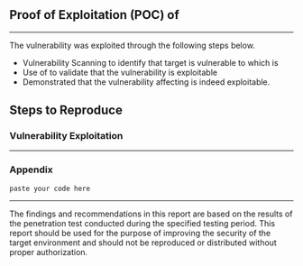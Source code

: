 # <Replace-with-MACHINE-NAME-or-target-org>


<!--   NOTE: This template is for you to use in EHVAPT for quickly writing penetration test findings this is enterprise grade write up for this specific section -->

## Proof of Exploitation (POC) of  <REPLACE-with-Vulnerability-Description>
---
<!-- The POC title should be the vulnerability in what software or protocol, Example Proftpd mod_copy -->

The vulnerability was exploited through the following steps below.
- Vulnerability Scanning to identify that target <IP-or-hostname> is vulnerable to <CVE-ID> which is <Description-of-vulnerability>
- Use of <Tool-used> to validate that the vulnerability is exploitable
- Demonstrated that the vulnerability affecting <IP-or-Hostname> is indeed exploitable.


## Steps to Reproduce

<!--NOTE:The steps to reproduce section aims to provide guidance how a vulnerability is discovered and exploited use grammar as 3rd person 

### Vulnerability Scanning & Discovery

<!--NOTE: If vulnerability was discovered through a vulnerability scanner attach a screenshot." -->
<!--SPIEL: The VAPT consultant <YOURNAME> performed scanning .... -->

<!-- SPIEL: The VAPT consultant <YOURNAME> identified the vulnerability through  ...." -->

### Vulnerability Exploitation
<!--NOTE:This section is the final evidence of exploitation is a section to place final evidence such as..." -->

<!-- SPIEL: The VAPT consultant <YOURNAME> demonstrated the exploitation of the vulnerability by using metasploit/ or exploit  ...." -->

<!-- NOTE: The section should add the final evidence explaining impact such as having interactive shell access or administrative access -->

---
###  Appendix
<!-- NOTE:The last section if the exploit is too long or you used a customized script please add it here -->

<!--SPIEL: The VAPT Consultant <YOURNAME> used a script referenced below <name of script> -->


``` 
paste your code here
```
<!-- NOTE: POC Code Should be enclosed in code blocks-->
---
The findings and recommendations in this report are based on the results of the penetration test conducted during the specified testing period. This report should be used for the purpose of improving the security of the target environment and should not be reproduced or distributed without proper authorization.

<!-- NOTE:Depending on the consulting firm or organization your evidence/POC section might just be 1-3 screenshots only -->





